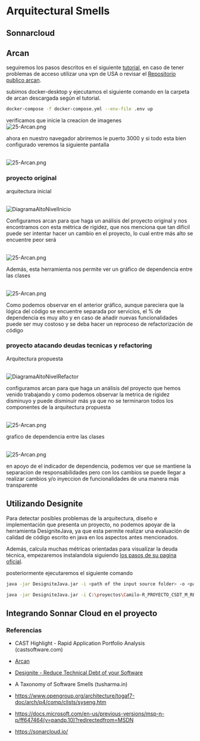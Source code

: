 
# Arquitectural Smells

## Sonnarcloud

## Arcan

seguiremos los pasos descritos en el siguiente [tutorial](https://docs.arcan.tech/2.9.0/get_started/), en caso de tener problemas de acceso utilizar una vpn de USA o revisar el [Repositorio publico  arcan](https://github.com/Arcan-Tech/arcan-trial/tree/main).

subimos docker-desktop y ejecutamos el siguiente comando en la carpeta de arcan descargada según el tutorial.


```bash
docker-compose -f docker-compose.yml --env-file .env up
```

verificamos que inicie la creacion de imagenes
<br/>
<img src="images/26-Arcan-0.png." alt="25-Arcan.png" style="max-width: 80%;max-width: 80%;">
<br/>

ahora en nuestro navegador abriremos le puerto 3000 y si todo esta bien configurado veremos la siguiente pantalla

<br/>
<img src="images/26-Arcan-1.png." alt="25-Arcan.png" style="max-width: 80%;max-width: 80%;">
<br/>

### proyecto original

arquitectura inicial

<br/>
<img src="images/00-DiagramaAltoNivelInicio.png" alt="DiagramaAltoNivelInicio" style="max-width: 80%;max-width: 80%;">
<br/>

Configuramos arcan para que haga un análisis del  proyecto original y nos encontramos con esta métrica de rigidez, que nos menciona que tan difícil puede ser intentar hacer un cambio en el proyecto, lo cual entre más alto se encuentre peor será

<br/>
<img src="images/26-Arcan-2.png." alt="25-Arcan.png" style="max-width: 80%;max-width: 80%;">
<br/>

Además, esta herramienta nos permite ver un gráfico de dependencia entre las clases



<br/>
<img src="images/26-Arcan-3.png." alt="25-Arcan.png" style="max-width: 80%;max-width: 80%;">
<br/>

Como podemos observar en el anterior gráfico, aunque pareciera que la lógica del código se encuentre separada por servicios, el % de dependencia es muy alto y en caso de añadir nuevas funcionalidades puede ser muy costoso y se deba hacer un reproceso de refactorización de código

### proyecto atacando deudas tecnicas y refactoring 

Arquitectura propuesta

<br/>
<img src="images/01-DiagramaAltoNivelRefactor.png" alt="DiagramaAltoNivelRefactor" style="max-width: 80%;max-width: 80%;">
<br/>

configuramos arcan para que haga un análisis del  proyecto que hemos venido trabajando y como podemos observar la metrica de rigidez disminuyo y puede disminuir más ya que no se terminaron todos los componentes de la arquitectura propuesta

<br/>
<img src="images/26-Arcan-4.png." alt="25-Arcan.png" style="max-width: 80%;max-width: 80%;">
<br/>

grafico de dependencia entre las clases

<br/>
<img src="images/26-Arcan-5.png." alt="25-Arcan.png" style="max-width: 80%;max-width: 80%;">
<br/>

en apoyo de el indicador de dependencia, podemos ver que se mantiene la separacion de responsabilidades pero con los cambios se puede llegar a realizar cambios y/o inyeccion de funcionalidades de una manera más transparente

## Utilizando Designite 

Para detectar posibles problemas de la arquitectura, diseño e implementación que presenta un proyecto, no podemos apoyar de la herramienta DesigniteJava, ya que esta permite realizar una evaluación de calidad de código escrito en java en los aspectos antes mencionados. 

Además,  calcula muchas métricas orientadas para visualizar la deuda técnica, empezaremos instalandola siguiendo [los pasos de su pagina oficial](https://www.designite-tools.com/docs/getting_started.html).

posteriormente ejecutaremos el siguiente comando

```bash
java -jar DesigniteJava.jar -i <path of the input source folder> -o <path of the output folder>

java -jar DesigniteJava.jar -i C:\proyectos\Camilo-R_PROYECTO_CSDT_M_REFACTOR-\Proy_SoftTienda\src -o C:\proyectos\Camilo-R_PROYECTO_CSDT_M_REFACTOR-\report_designite
```



## Integrando Sonnar Cloud en el proyecto

### Referencias 

- CAST Highlight - Rapid Application Portfolio Analysis (castsoftware.com)
- [Arcan](https://docs.arcan.tech/2.9.0/installation/)
- [Designite - Reduce Technical Debt of your Software](https://www.designite-tools.com/docs/getting_started.html)

- A Taxonomy of Software Smells (tusharma.in)

- https://www.opengroup.org/architecture/togaf7-doc/arch/p4/comp/clists/syseng.htm
- https://docs.microsoft.com/en-us/previous-versions/msp-n-p/ff647464(v=pandp.10)?redirectedfrom=MSDN
- https://sonarcloud.io/